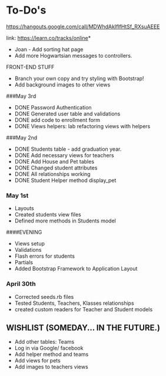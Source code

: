 # To-Do's
https://hangouts.google.com/call/MDWhdAkIflfHtSf_RXsuAEEE

link: https://learn.co/tracks/online*


* Joan - Add sorting hat page
* Add more Hogwartsian messages to controllers.

FRONT-END STUFF
* Branch your own copy and try styling with Bootstrap!
* Add background images to other views



###May 3rd
* DONE Password Authentication
* DONE Generated user table and validations
* DONE add code to enrollment form
* DONE Views helpers: lab refactoring views with helpers

###May 2nd
* DONE Students table - add graduation year.
* DONE Add necessary views for teachers
* DONE Add House and Pet tables
* DONE Changed student attributes
* DONE All relationships working
* DONE Student Helper method display_pet


### May 1st
* Layouts
* Created students view files
* Defined more methods in Students model

####EVENING

* Views setup
* Validations
* Flash errors for students
* Partials
* Added Bootstrap Framework to Application Layout


### April 30th
* Corrected seeds.rb files
* Tested Students, Teachers, Klasses relationships
* created custom readers for Teacher and Student models


## WISHLIST (SOMEDAY... IN THE FUTURE.)
* Add other tables: Teams
* Log in via Google/ facebook
* Add helper method and teams
* Add views for pets
* Add images to teachers views
